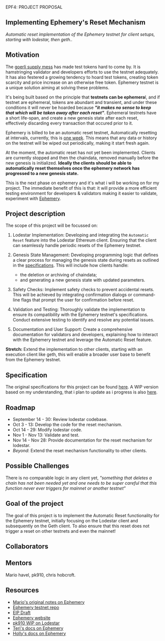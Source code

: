 EPF4: PROJECT PROPOSAL

## Implementing Ephemery's Reset Mechanism

*Automatic reset implementation of the Ephemery testnet for client setups, starting with lodestar, then geth..*

## Motivation
The [goerli supply mess](https://ethereum-magicians.org/t/testnet-workgroup-paths-out-of-the-goerli-supply-mess/11453/33) has made test tokens hard to come by. It is hamstringing validator and developers efforts to use the testnet adequately. It has also festered a growing tendency to hoard test tokens, creating token scarcity and price increase on an otherwise free token. Ephemery testnet is a unique solution aiming at solving these problems. 

It's being built based on the principle that **testnets can be ephemera**l, and if testnet are ephemeral, tokens are abundant and transient, and under these conditions it will never be hoarded because ***"it makes no sense to keep that which will be taken away after each reset"***. Ephemeral testnets have a short life-span, and create a new genesis state after each reset, effectively discarding every transaction that occured prior to it.

Ephemery is billed to be an automatic reset testnet, Automatically resetting at intervals, currently, this is [one week](https://github.com/ephemery-testnet/ephemery-genesis/releases). This means that any data or history on the testnet will be wiped out periodically, making it start fresh again. 

At the moment, the automatic reset has not yet been implemented. Clients are currently stopped and then the chaindata, removed manually before the new genesis is initialized. **Ideally the clients should be able to automatically reset themselves once the ephemery network has progressed to a new genesis state.** 

This is the next phase on ephemery and it's what i will be working on for my project. The immediate benefit of this is that: it will provide a more efficient testing environment for developers & validators making it easier to validate, experiment with [Ephemery](https://ephemery.dev/).


## Project description
The scope of this project will be focussed on: 

1. Lodestar Implementation: Developing and integrating the `Automatic Reset` feature into the Lodestar Ethereum client. Ensuring that the client can seamlessly handle periodic resets of the Ephemery testnet.

2. Genesis State Management: Developing programming logic that defines a clear process for managing the genesis state during resets as outlined in the [specifications](https://github.com/ephemery-testnet/ephemery-resources/blob/master/specs.md). This will include how clients handle:
    * the deletion or archiving of chaindata;
    * and generating a new genesis state with updated parameters.

3. Safety Checks: Implement safety checks to prevent accidental resets. This will be achieved by integrating confirmation dialogs or command-line flags that prompt the user for confirmation before reset.

4. Validation and Testing: Thoroughly validate the implementation to ensure its compatibility with the Ephemery testnet's specifications. Conduct extensive testing to identify and resolve any potential issues.

5. Documentation and User Support: Create a comprehensive documentation for validators and developers, explaining how to interact with the Ephemery testnet and leverage the Automatic Reset feature.

**Stretch:** Extend the implementation to other clients, starting with an execution client like geth, this will enable a broader user base to benefit from the Ephemery testnet.

## Specification
The original specifications for this project can be found [here](https://github.com/ephemery-testnet/ephemery-resources/blob/master/specs.md). A WIP version based on my understanding, that i plan to update as i progress is also [here](https://github.com/AdedamolaXL/ephemery-resources/blob/master/specs.md).

## Roadmap
* September 14 - 30: Review lodestar codebase.
* Oct 3 - 13: Develop the code for the reset mechanism.
* Oct 14 - 29: Modify lodestar code.
* Nov 1 - Nov 13: Validate and test.
* Nov 14 - Nov 28: Provide documentation for the reset mechanism for lodestar.
* *Beyond*: Extend the reset mechanism functionality to other clients.

## Possible Challenges
There is no comparable logic in any client yet, *"something that deletes a chain has not been needed yet and one needs to be super careful that this function never ever triggers for mainnet or another testnet"*

## Goal of the project
The goal of this project is to implement the Automatic Reset functionality for the Ephemery testnet, initially focusing on the Lodestar client and subsequently on the Geth client. 
To also ensure that this reset does not trigger a reset on other testnets and even the mainnet!

## Collaborators


## Mentors
Mario havel, pk910, chris hobcroft.

## Resources
* [Mario's original notes on Ephemery](https://notes.ethereum.org/@mario-havel/stakers-testnet)
* [Ephemery testnet repo](https://github.com/ephemery-testnet)
* [EIP Draft](https://github.com/ethereum/EIPs/blob/04369cb50ee6c1894dec868141e8a32e66dc4f16/EIPS/eip-testnet-draft.md)
* [Ephemery website](https://ephemery.dev/)
* [pk910 WIP on Lodestar](https://github.com/pk910/lodestar)
* [Teri's docs on Ephemery](https://hackmd.io/@teri-b)
* [Holly's docs on Ephemery](https://hackmd.io/@HOL)

